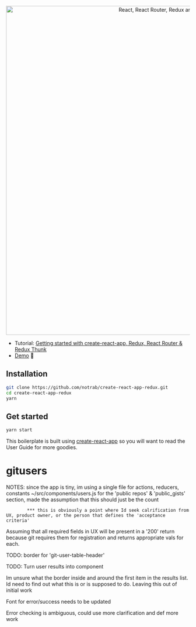 <p align="center"><a href="https://medium.com/@notrab/getting-started-with-create-react-app-redux-react-router-redux-thunk-d6a19259f71f"><img src="https://i.imgur.com/PATsTx2.png" title="View tutorial" alt="React, React Router, Redux and Redux Thunk" width="900"></a></p>

* Tutorial: [Getting started with create-react-app, Redux, React Router & Redux Thunk](https://medium.com/@notrab/getting-started-with-create-react-app-redux-react-router-redux-thunk-d6a19259f71f)
* [Demo](https://create-react-app-redux.now.sh) 🙌

## Installation

```bash
git clone https://github.com/notrab/create-react-app-redux.git
cd create-react-app-redux
yarn
```

## Get started

```bash
yarn start
```

This boilerplate is built using [create-react-app](https://github.com/facebook/create-react-app) so you will want to read the User Guide for more goodies.
# gitusers

NOTES:
since the app is tiny, im using a single file for actions, reducers, constants
        ~/src/components/users.js
for the 'public repos' & 'public_gists' section, made the assumption that this should just be the count

            *** this is obviously a point where Id seek calrification from UX, product owner, or the person that defines the 'acceptance criteria'

Assuming that all required fields in UX will be present in a '200' return because git requires them for registration and returns appropriate vals for each. 

TODO: border for 'git-user-table-header'

TODO: Turn user results into component

Im unsure what the border inside and around the first item in the results list. Id need to find out what this is or is supposed to do. Leaving this out of initial work

Font for error/success needs to be updated

Error checking is ambiguous, could use more clarification and def more work